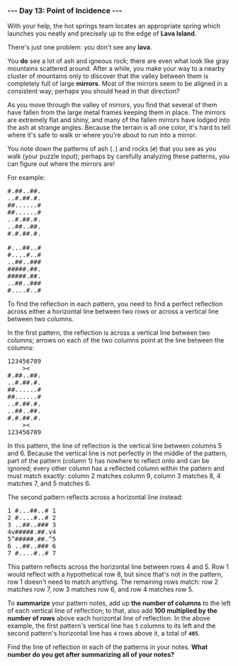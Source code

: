 ### --- Day 13: Point of Incidence ---

With your help, the hot springs team locates an appropriate spring which
launches you neatly and precisely up to the edge of **Lava Island**.

There's just one problem: you don't see any **lava**.

You **do** see a lot of ash and igneous rock; there are even what look like
gray mountains scattered around. After a while, you make your way to a
nearby cluster of mountains only to discover that the valley between them
is completely full of large **mirrors**. Most of the mirrors seem to be aligned
in a consistent way; perhaps you should head in that direction?

As you move through the valley of mirrors, you find that several of them
have fallen from the large metal frames keeping them in place. The mirrors
are extremely flat and shiny, and many of the fallen mirrors have lodged
into the ash at strange angles. Because the terrain is all one color, it's
hard to tell where it's safe to walk or where you're about to run into a
mirror.

You note down the patterns of ash (`.`) and rocks (`#`) that you see as you
walk (your puzzle input); perhaps by carefully analyzing these patterns,
you can figure out where the mirrors are!

For example:

<pre>
#.##..##.
..#.##.#.
##......#
##......#
..#.##.#.
..##..##.
#.#.##.#.

#...##..#
#....#..#
..##..###
#####.##.
#####.##.
..##..###
#....#..#
</pre>

To find the reflection in each pattern, you need to find a perfect
reflection across either a horizontal line between two rows or across a
vertical line between two columns.

In the first pattern, the reflection is across a vertical line between two
columns; arrows on each of the two columns point at the line between the
columns:

<pre>
123456789
    ><   
#.##..##.
..#.##.#.
##......#
##......#
..#.##.#.
..##..##.
#.#.##.#.
    ><   
123456789
</pre>

In this pattern, the line of reflection is the vertical line between
columns 5 and 6. Because the vertical line is not perfectly in the middle
of the pattern, part of the pattern (column 1) has nowhere to reflect onto
and can be ignored; every other column has a reflected column within the
pattern and must match exactly: column 2 matches column 9, column 3 matches
8, 4 matches 7, and 5 matches 6.

The second pattern reflects across a horizontal line instead:

<pre>
1 #...##..# 1
2 #....#..# 2
3 ..##..### 3
4v#####.##.v4
5^#####.##.^5
6 ..##..### 6
7 #....#..# 7
</pre>

This pattern reflects across the horizontal line between rows 4 and 5. Row
1 would reflect with a hypothetical row 8, but since that's not in the
pattern, row 1 doesn't need to match anything. The remaining rows match:
row 2 matches row 7, row 3 matches row 6, and row 4 matches row 5.

To **summarize** your pattern notes, add up **the number of columns** to the left
of each vertical line of reflection; to that, also add **100 multiplied by
the number of rows** above each horizontal line of reflection. In the above
example, the first pattern's vertical line has `5` columns to its left and
the second pattern's horizontal line has `4` rows above it, a total of **`405`**.

Find the line of reflection in each of the patterns in your notes. **What
number do you get after summarizing all of your notes?**
